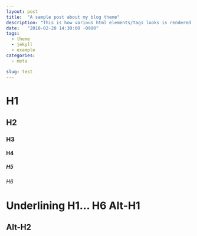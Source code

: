 ```yaml
---
layout: post
title:  "A sample post about my blog theme"
description: "This is how various html elements/tags looks is rendered on my theme"
date:   "2018-02-20 14:30:00 -0900"
tags:
  - theme
  - jekyll
  - example
categories:
  - meta

slug: test
---
```


# H1
## H2
### H3
#### H4
##### H5
###### H6

Underlining H1... H6
Alt-H1
======

Alt-H2
------

